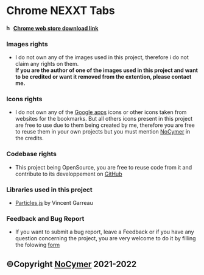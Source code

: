 # Chrome NEXXT Tabs
#### <img src="https://user-images.githubusercontent.com/61873313/147617470-f843f8e2-8596-4d23-bdfe-ba477c80b680.png" width="15" title="hover text"> [  Chrome web store download link](https://chrome.google.com/webstore/detail/nexxt-tabs/dbocanalfbkfdbpjpnbjmipaidlogbmi)

### Images rights
- I do not own any of the images used in this project, therefore i do not claim any rights on them.<br>
<strong>If you are the author of one of the images used in this project and want to be credited or want it removed from the extention, please contact me.</strong><br>

### Icons rights
- I do not own any of the [Google apps](https://about.google/intl/ALL_fr/products/)  icons or other icons taken from websites for the bookmarks. But all others icons present in this project are free to use due to them being created by me, therefore you are free to reuse them in your own projects but you must mention [NoCymer](https://github.com/NoCymer/) in the credits.

### Codebase rights
- This project being OpenSource, you are free to reuse code from it and contribute to its developpement on [GitHub](https://github.com/NoCymer/NEXXT-Tabs/)

### Libraries used in this project
- [Particles.js](https://github.com/VincentGarreau/particles.js/) by Vincent Garreau

### Feedback and Bug Report
- If you want to submit a bug report, leave a Feedback or if you have any question concerning the project, you are very welcome to do it by filling the folowing [form](https://forms.gle/MvYPGFKk7A8ShPZu7)
## ©Copyright [NoCymer](https://github.com/NoCymer/)  2021-2022
